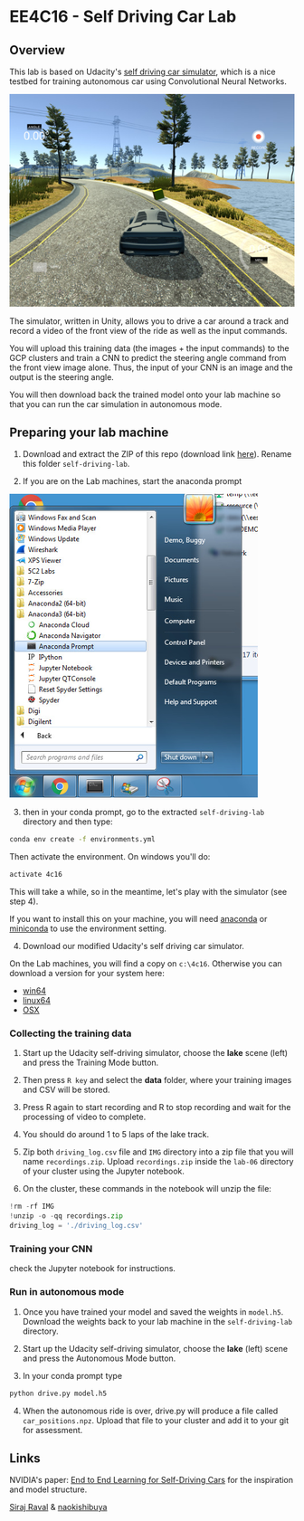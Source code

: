 # EE4C16 - Self Driving Car Lab

## Overview

This lab is based on Udacity's [self driving car
simulator](https://github.com/udacity/self-driving-car-sim), which is
a nice testbed for training autonomous car using Convolutional Neural
Networks.

![Simulated Self Driving Car Project Demo](/images/screenshot.jpg)

The simulator, written in Unity, allows you to drive a car around a
track and record a video of the front view of the ride as well as the
input commands.

You will upload this training data (the images + the input commands)
to the GCP clusters and train a CNN to predict the steering angle
command from the front view image alone. Thus, the input of your CNN
is an image and the output is the steering angle.

You will then download back the trained model onto your lab machine so
that you can run the car simulation in autonomous mode.

## Preparing your lab machine

1. Download and extract the ZIP of this repo (download link
[here](https://github.com/frcs/EE4C16-self-driving-lab/archive/master.zip)). Rename
this folder `self-driving-lab`.

2. If you are on the Lab machines, start the anaconda prompt

![anaconda](/images/anaconda-start.jpg)

3. then in your conda prompt, go to the extracted `self-driving-lab`
directory and then type:

```bash
conda env create -f environments.yml
```

Then activate the environment. On windows you'll do:
```bash
activate 4c16
```

This will take a while, so in the meantime, let's play with the
simulator (see step 4).

If you want to install this on your machine, you will need
[anaconda](https://www.continuum.io/downloads) or
[miniconda](https://conda.io/miniconda.html) to use the
environment setting. 

4. Download our modified Udacity's self driving car simulator.

On the Lab machines, you will find a copy on `c:\4c16`. Otherwise you
can download a version for your system here:

*  [win64](https://drive.google.com/file/d/1vs_AbhXxPVL1fjCbRiKItR0U432ANRyh)
*  [linux64](https://drive.google.com/file/d/1ABdmMtDHMl_bRSTyDyH2zqdURkzzl93y)
*  [OSX](https://drive.google.com/open?id=1qqt_Q8pZqQFpvn9xHRMc002ABq-tQQDK)


### Collecting the training data

1. Start up the Udacity self-driving simulator, choose the **lake**
scene (left) and press the Training Mode button.

2. Then press `R key` and select the **data** folder, where your
training images and CSV will be stored.

3. Press R again to start recording and R to stop recording and wait
for the processing of video to complete.

4. You should do around 1 to 5 laps of the lake track.

5. Zip both `driving_log.csv` file and `IMG` directory into a zip file
that you will name `recordings.zip`. Upload `recordings.zip` inside the 
`lab-06` directory of your cluster using the Jupyter notebook.

6. On the cluster, these commands in the notebook will unzip the file:
```python
!rm -rf IMG
!unzip -o -qq recordings.zip
driving_log = './driving_log.csv'
```

### Training your CNN

check the Jupyter notebook for instructions.

### Run in autonomous mode

1. Once you have trained your model and saved the weights in
`model.h5`. Download the weights back to your lab machine in the
`self-driving-lab` directory.

2. Start up the Udacity self-driving simulator, choose the **lake**
(left) scene and press the Autonomous Mode button.

3. In your conda prompt type 

```python
python drive.py model.h5
```

4. When the autonomous ride is over, drive.py will produce a file
called `car_positions.npz`. Upload that file to your cluster and add
it to your git for assessment.


## Links

NVIDIA's paper: [End to End Learning for Self-Driving Cars](http://images.nvidia.com/content/tegra/automotive/images/2016/solutions/pdf/end-to-end-dl-using-px.pdf) for the inspiration and model structure.

[Siraj Raval](https://github.com/llsourcell) & [naokishibuya](https://github.com/naokishibuya)



